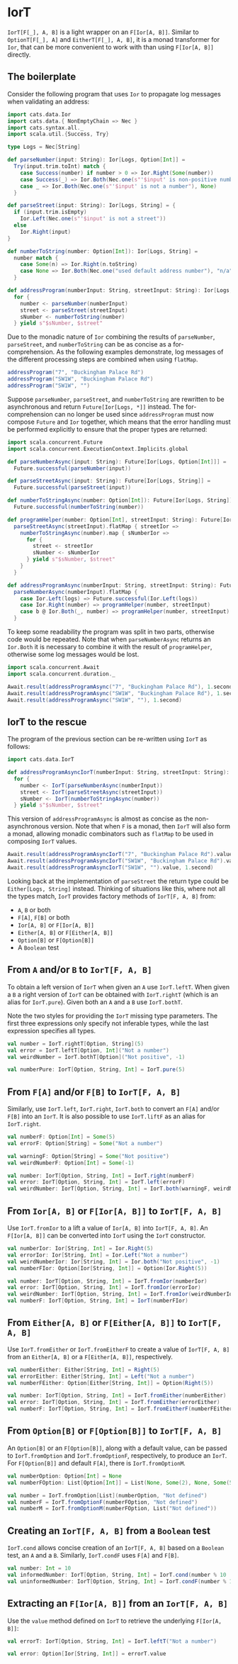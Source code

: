 # IorT

`IorT[F[_], A, B]` is a light wrapper on an `F[Ior[A, B]]`. Similar to
`OptionT[F[_], A]` and `EitherT[F[_], A, B]`, it is a monad transformer for
`Ior`, that can be more convenient to work with than using `F[Ior[A, B]]`
directly.

## The boilerplate

Consider the following program that uses `Ior` to propagate log messages when
validating an address:

```scala mdoc:silent
import cats.data.Ior
import cats.data.{ NonEmptyChain => Nec }
import cats.syntax.all._
import scala.util.{Success, Try}

type Logs = Nec[String]

def parseNumber(input: String): Ior[Logs, Option[Int]] =
  Try(input.trim.toInt) match {
    case Success(number) if number > 0 => Ior.Right(Some(number))
    case Success(_) => Ior.Both(Nec.one(s"'$input' is non-positive number"), None)
    case _ => Ior.Both(Nec.one(s"'$input' is not a number"), None)
  }

def parseStreet(input: String): Ior[Logs, String] = {
  if (input.trim.isEmpty)
    Ior.Left(Nec.one(s"'$input' is not a street"))
  else
    Ior.Right(input)
}

def numberToString(number: Option[Int]): Ior[Logs, String] =
  number match {
    case Some(n) => Ior.Right(n.toString)
    case None => Ior.Both(Nec.one("used default address number"), "n/a")
  }

def addressProgram(numberInput: String, streetInput: String): Ior[Logs, String] =
  for {
    number <- parseNumber(numberInput)
    street <- parseStreet(streetInput)
    sNumber <- numberToString(number)
  } yield s"$sNumber, $street"
```

Due to the monadic nature of `Ior` combining the results of `parseNumber`,
`parseStreet`, and `numberToString` can be as concise as a for-comprehension.
As the following examples demonstrate, log messages of the different processing
steps are combined when using `flatMap`.

```scala mdoc
addressProgram("7", "Buckingham Palace Rd")
addressProgram("SW1W", "Buckingham Palace Rd")
addressProgram("SW1W", "")
```

Suppose `parseNumber`, `parseStreet`, and `numberToString` are rewritten to be
asynchronous and return `Future[Ior[Logs, *]]` instead. The for-comprehension
can no longer be used since `addressProgram` must now compose `Future` and
`Ior` together, which means that the error handling must be performed
explicitly to ensure that the proper types are returned:

```scala mdoc:silent
import scala.concurrent.Future
import scala.concurrent.ExecutionContext.Implicits.global

def parseNumberAsync(input: String): Future[Ior[Logs, Option[Int]]] =
  Future.successful(parseNumber(input))

def parseStreetAsync(input: String): Future[Ior[Logs, String]] =
  Future.successful(parseStreet(input))

def numberToStringAsync(number: Option[Int]): Future[Ior[Logs, String]] =
  Future.successful(numberToString(number))

def programHelper(number: Option[Int], streetInput: String): Future[Ior[Logs, String]] =
  parseStreetAsync(streetInput).flatMap { streetIor =>
    numberToStringAsync(number).map { sNumberIor =>
      for {
        street <- streetIor
        sNumber <- sNumberIor
      } yield s"$sNumber, $street"
    }
  }

def addressProgramAsync(numberInput: String, streetInput: String): Future[Ior[Logs, String]] =
  parseNumberAsync(numberInput).flatMap {
    case Ior.Left(logs) => Future.successful(Ior.Left(logs))
    case Ior.Right(number) => programHelper(number, streetInput)
    case b @ Ior.Both(_, number) => programHelper(number, streetInput).map(s => b.flatMap(_ => s))
  }
```

To keep some readability the program was split in two parts, otherwise code
would be repeated. Note that when `parseNumberAsync` returns an `Ior.Both` it
is necessary to combine it with the result of `programHelper`, otherwise some
log messages would be lost.

```scala mdoc
import scala.concurrent.Await
import scala.concurrent.duration._

Await.result(addressProgramAsync("7", "Buckingham Palace Rd"), 1.second)
Await.result(addressProgramAsync("SW1W", "Buckingham Palace Rd"), 1.second)
Await.result(addressProgramAsync("SW1W", ""), 1.second)
```

## IorT to the rescue

The program of the previous section can be re-written using `IorT` as follows:

```scala mdoc:silent
import cats.data.IorT

def addressProgramAsyncIorT(numberInput: String, streetInput: String): IorT[Future, Logs, String] =
  for {
    number <- IorT(parseNumberAsync(numberInput))
    street <- IorT(parseStreetAsync(streetInput))
    sNumber <- IorT(numberToStringAsync(number))
  } yield s"$sNumber, $street"
```

This version of `addressProgramAsync` is almost as concise as the
non-asynchronous version. Note that when `F` is a monad, then `IorT` will also
form a monad, allowing monadic combinators such as `flatMap` to be used in
composing `IorT` values.

```scala mdoc
Await.result(addressProgramAsyncIorT("7", "Buckingham Palace Rd").value, 1.second)
Await.result(addressProgramAsyncIorT("SW1W", "Buckingham Palace Rd").value, 1.second)
Await.result(addressProgramAsyncIorT("SW1W", "").value, 1.second)
```

Looking back at the implementation of `parseStreet` the return type could be
`Either[Logs, String]` instead. Thinking of situations like this, where not all
the types match, `IorT` provides factory methods of `IorT[F, A, B]` from:
* `A`, `B` or both
* `F[A]`, `F[B]` or both
* `Ior[A, B]` or `F[Ior[A, B]]`
* `Either[A, B]` or `F[Either[A, B]]`
* `Option[B]` or `F[Option[B]]`
* A `Boolean` test

## From `A` and/or `B` to `IorT[F, A, B]`

To obtain a left version of `IorT` when given an `A` use `IorT.leftT`. When
given a `B` a right version of `IorT` can be obtained with `IorT.rightT` (which
is an alias for `IorT.pure`). Given both an `A` and a `B` use `IorT.bothT`.

Note the two styles for providing the `IorT` missing type parameters. The first
three expressions only specify not inferable types, while the last expression
specifies all types.

```scala mdoc:nest
val number = IorT.rightT[Option, String](5)
val error = IorT.leftT[Option, Int]("Not a number")
val weirdNumber = IorT.bothT[Option]("Not positive", -1)

val numberPure: IorT[Option, String, Int] = IorT.pure(5)
```

## From `F[A]` and/or `F[B]` to `IorT[F, A, B]`

Similarly, use `IorT.left`, `IorT.right`, `IorT.both` to convert an `F[A]`
and/or `F[B]` into an `IorT`. It is also possible to use `IorT.liftF` as an
alias for `IorT.right`.

```scala mdoc:silent:nest
val numberF: Option[Int] = Some(5)
val errorF: Option[String] = Some("Not a number")

val warningF: Option[String] = Some("Not positive")
val weirdNumberF: Option[Int] = Some(-1)

val number: IorT[Option, String, Int] = IorT.right(numberF)
val error: IorT[Option, String, Int] = IorT.left(errorF)
val weirdNumber: IorT[Option, String, Int] = IorT.both(warningF, weirdNumberF)
```

## From `Ior[A, B]` or `F[Ior[A, B]]` to `IorT[F, A, B]`

Use `IorT.fromIor` to a lift a value of `Ior[A, B]` into `IorT[F, A, B]`. An
`F[Ior[A, B]]` can be converted into `IorT` using the `IorT` constructor.

```scala mdoc:silent:nest
val numberIor: Ior[String, Int] = Ior.Right(5)
val errorIor: Ior[String, Int] = Ior.Left("Not a number")
val weirdNumberIor: Ior[String, Int] = Ior.both("Not positive", -1)
val numberFIor: Option[Ior[String, Int]] = Option(Ior.Right(5))

val number: IorT[Option, String, Int] = IorT.fromIor(numberIor)
val error: IorT[Option, String, Int] = IorT.fromIor(errorIor)
val weirdNumber: IorT[Option, String, Int] = IorT.fromIor(weirdNumberIor)
val numberF: IorT[Option, String, Int] = IorT(numberFIor)
```

## From `Either[A, B]` or `F[Either[A, B]]` to `IorT[F, A, B]`

Use `IorT.fromEither` or `IorT.fromEitherF` to create a value of
`IorT[F, A, B]` from an `Either[A, B]` or a `F[Either[A, B]]`, respectively.

```scala mdoc:silent:nest
val numberEither: Either[String, Int] = Right(5)
val errorEither: Either[String, Int] = Left("Not a number")
val numberFEither: Option[Either[String, Int]] = Option(Right(5))

val number: IorT[Option, String, Int] = IorT.fromEither(numberEither)
val error: IorT[Option, String, Int] = IorT.fromEither(errorEither)
val numberF: IorT[Option, String, Int] = IorT.fromEitherF(numberFEither)
```

## From `Option[B]` or `F[Option[B]]` to `IorT[F, A, B]`

An `Option[B]` or an `F[Option[B]]`, along with a default value, can be passed
to `IorT.fromOption` and `IorT.fromOptionF`, respectively, to produce an
`IorT`. For `F[Option[B]]` and default `F[A]`, there is `IorT.fromOptionM`.

```scala mdoc:silent:nest
val numberOption: Option[Int] = None
val numberFOption: List[Option[Int]] = List(None, Some(2), None, Some(5))

val number = IorT.fromOption[List](numberOption, "Not defined")
val numberF = IorT.fromOptionF(numberFOption, "Not defined")
val numberM = IorT.fromOptionM(numberFOption, List("Not defined"))
```

## Creating an `IorT[F, A, B]` from a `Boolean` test

`IorT.cond` allows concise creation of an `IorT[F, A, B]` based on a `Boolean`
test, an `A` and a `B`. Similarly, `IorT.condF` uses `F[A]` and `F[B]`.

```scala mdoc:silent:nest
val number: Int = 10
val informedNumber: IorT[Option, String, Int] = IorT.cond(number % 10 != 0, number, "Number is multiple of 10")
val uninformedNumber: IorT[Option, String, Int] = IorT.condF(number % 10 != 0, Some(number), None)
```

## Extracting an `F[Ior[A, B]]` from an `IorT[F, A, B]`

Use the `value` method defined on `IorT` to retrieve the underlying
`F[Ior[A, B]]`:

```scala mdoc:silent:nest
val errorT: IorT[Option, String, Int] = IorT.leftT("Not a number")

val error: Option[Ior[String, Int]] = errorT.value
```

